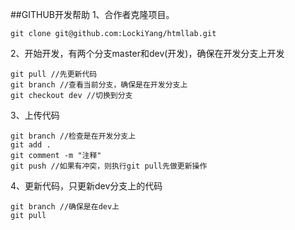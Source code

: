 ##GITHUB开发帮助
1、合作者克隆项目。

    git clone git@github.com:LockiYang/htmllab.git
    
2、开始开发，有两个分支master和dev(开发)，确保在开发分支上开发

    git pull //先更新代码
    git branch //查看当前分支，确保是在开发分支上
    git checkout dev //切换到分支

3、上传代码

    git branch //检查是在开发分支上
    git add .
    git comment -m "注释" 
    git push //如果有冲突，则执行git pull先做更新操作

4、更新代码，只更新dev分支上的代码

    git branch //确保是在dev上
    git pull
